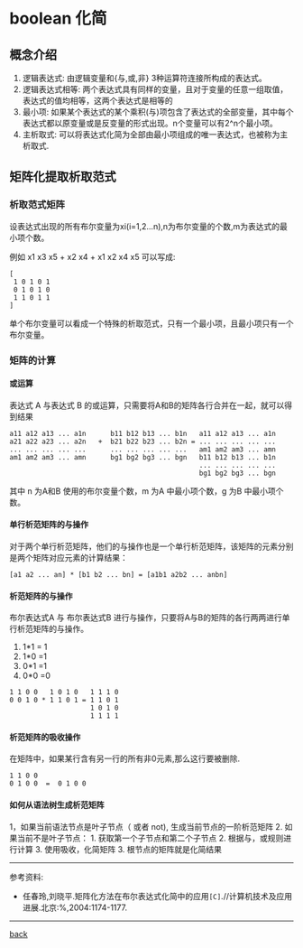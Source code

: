 # boolean 化简

## 概念介绍

1. 逻辑表达式: 由逻辑变量和{与,或,非} 3种运算符连接所构成的表达式。
2. 逻辑表达式相等: 两个表达式具有同样的变量，且对于变量的任意一组取值，表达式的值均相等，这两个表达式是相等的
3. 最小项: 如果某个表达式的某个乘积(与)项包含了表达式的全部变量，其中每个表达式都以原变量或是反变量的形式出现。n个变量可以有2^n个最小项。
4. 主析取式: 可以将表达式化简为全部由最小项组成的唯一表达式，也被称为主析取式.

## 矩阵化提取析取范式

### 析取范式矩阵

设表达式出现的所有布尔变量为xi(i=1,2...n),n为布尔变量的个数,m为表达式的最小项个数。

例如 x1 x3 x5 + x2 x4 + x1 x2 x4 x5 可以写成:

```
[
 1 0 1 0 1
 0 1 0 1 0
 1 1 0 1 1 
]
```

单个布尔变量可以看成一个特殊的析取范式，只有一个最小项，且最小项只有一个布尔变量。

### 矩阵的计算

#### 或运算 

表达式 A 与表达式 B 的或运算，只需要将A和B的矩阵各行合并在一起，就可以得到结果

```
a11 a12 a13 ... a1n      b11 b12 b13 ... b1n   a11 a12 a13 ... a1n
a21 a22 a23 ... a2n   +  b21 b22 b23 ... b2n = ... ... ... ... ...
... ... ... ... ...      ... ... ... ... ...   am1 am2 am3 ... amn
am1 am2 am3 ... amn      bg1 bg2 bg3 ... bgn   b11 b12 b13 ... b1n
                                               ... ... ... ... ...
                                               bg1 bg2 bg3 ... bgn
```

其中 n 为A和B 使用的布尔变量个数，m 为A 中最小项个数，g 为B 中最小项个数。

#### 单行析范矩阵的与操作

对于两个单行析范矩阵，他们的与操作也是一个单行析范矩阵，该矩阵的元素分别是两个矩阵对应元素的计算结果：

```
[a1 a2 ... an] * [b1 b2 ... bn] = [a1b1 a2b2 ... anbn]
```

#### 析范矩阵的与操作

布尔表达式A 与 布尔表达式B 进行与操作，只要将A与B的矩阵的各行两两进行单行析范矩阵的与操作。

1. 1*1 = 1
2. 1*0 =1
3. 0*1 =1
4. 0*0 =0

```
1 1 0 0   1 0 1 0   1 1 1 0
0 0 1 0 * 1 1 0 1 = 1 1 0 1
                    1 0 1 0
                    1 1 1 1
```

#### 析范矩阵的吸收操作

在矩阵中，如果某行含有另一行的所有非0元素,那么这行要被删除.

```
1 1 0 0
0 1 0 0  =  0 1 0 0
```

#### 如何从语法树生成析范矩阵

1，如果当前语法节点是叶子节点（<atom> 或者 not<atom>), 生成当前节点的一阶析范矩阵
2. 如果当前不是叶子节点：
    1. 获取第一个子节点和第二个子节点
    2. 根据与，或规则进行计算
    3. 使用吸收，化简矩阵
3. 根节点的矩阵就是化简结果




---
参考资料:

* 任春玲,刘晓平.矩阵化方法在布尔表达式化简中的应用`[C]`.//计算机技术及应用进展.北京:%,2004:1174-1177.

---

[back](./Readme.md)
  
